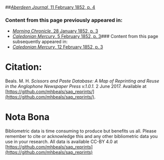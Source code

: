 ##[*Aberdeen Journal*, 11 February 1852, p. 4](https://mhbeals.github.io/sap_html/Aberdeen-Journal/Aberdeen-Journal-11-February-1852-p-4)

### Content from this page previously appeared in:
+ [*Morning Chronicle*, 28 January 1852, p. 3](https://mhbeals.github.io/sap_html/Morning-Chronicle/Morning-Chronicle-28-January-1852-p-3)
+ [*Caledonian Mercury*, 5 February 1852, p. 3](https://mhbeals.github.io/sap_html/Caledonian-Mercury/Caledonian-Mercury-5-February-1852-p-3)### Content from this page subsequently appeared in:
+ [*Caledonian Mercury*, 12 February 1852, p. 3](https://mhbeals.github.io/sap_html/Caledonian-Mercury/Caledonian-Mercury-12-February-1852-p-3)
                    
# Citation: 

Beals. M. H. *Scissors and Paste Database: A Map of Reprinting and Reuse in the Anglophone Newspaper Press v.1.0.1.* 2 June 2017. Available at [https://github.com/mhbeals/sap_reprints/](https://github.com/mhbeals/sap_reprints/). 
                    
# Nota Bona

Bibliometric data is time consuming to produce but benefits us all. Please remember to cite or acknowledge this and any other bibliometric data you use in your research. All data is available CC-BY 4.0 at [https://github.com/mhbeals/sap_reprints](https://github.com/mhbeals/sap_reprints)